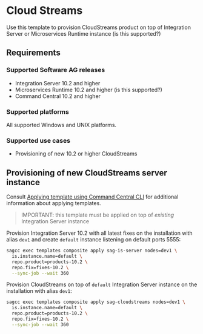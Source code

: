 # Cloud Streams

Use this template to provision CloudStreams product on top of Integration Server
or Microservices Runtime instance (is this supported?)

## Requirements

### Supported Software AG releases

* Integration Server 10.2 and higher
* Microservices Runtime 10.2 and higher (is this supported?)
* Command Central 10.2 and higher

### Supported platforms

All supported Windows and UNIX platforms.

### Supported use cases

* Provisioning of new 10.2 or higher CloudStreams

## Provisioning of new CloudStreams server instance

Consult [Applying template using Command Central CLI](https://github.com/SoftwareAG/sagdevops-templates/wiki/Using-default-templates#applying-template-using-command-central-cli) for additional information about applying templates.

> IMPORTANT: this template must be applied on top of _existing_ Integration Server instance

Provision Integration Server 10.2 with all latest fixes on the installation with alias `dev1`
and create `default` instance listening on default ports 5555:

```bash
sagcc exec templates composite apply sag-is-server nodes=dev1 \
  is.instance.name=default \
  repo.product=products-10.2 \
  repo.fix=fixes-10.2 \
  --sync-job --wait 360
```

Provision CloudStreams on top of `default` Integration Server instance on the installation
with alias `dev1`:

```bash
sagcc exec templates composite apply sag-cloudstreams nodes=dev1 \
  is.instance.name=default \
  repo.product=products-10.2 \
  repo.fix=fixes-10.2 \
  --sync-job --wait 360
```
